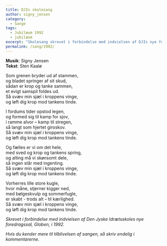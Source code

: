 ```yaml
---
title: DJIs skolesang
author: signy_jensen
category:
  - Sange
tags:
  - Jubilæum 1992
  - jubilæum
excerpt: "Skolesang skrevet i forbindelse med indvielsen af DJIs nye foredragssal, Globen."
permalink: /sang/1992/
---
```


**Musik**: Signy Jensen  
**Tekst**: Sten Kaalø

Som grenen bryder ud af stammen,  
og bladet springer af sit skud,  
sådan er krop og tanke sammen,  
et evigt samspil foldes ud.  
Så svæv min sjæl i kroppens vinge,   
og løft dig krop mod tankens tinde.

I fordums tider opstod legen,  
og formed sig til kamp for sjov,   
i ramme alvor – kamp til stregen,  
så langt som hjertet giroskov.  
Så svæv min sjæl i kroppens vinge,   
og løft dig krop mod tankens tinde.

Og fælles er vi om det hele,  
med sved og krop og tankens spring,   
og alting må vi skønsomt dele,  
så ingen står med ingenting.  
Så svæv min sjæl i kroppens vinge,   
og løft dig krop mod tankens tinde.

Vorherres lille store kugle,  
hvor måne, stjerner kigger ned,   
med bølgeskvulp og sommerfugle,  
er skabt - trods alt – til kærlighed.   
Så svæv min sjæl i kroppens vinge,  
og løft dig krop mod tankens tinde.

_Skrevet i forbindelse med indvielsen af Den Jyske Idrætsskoles nye foredragssal, Globen, i 1992._

_Hvis du kender mere til tilblivelsen af sangen, så skriv endelig i kommentarerne._
